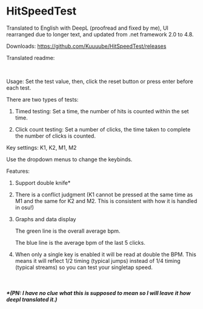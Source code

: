 # HitSpeedTest

Translated to English with DeepL (proofread and fixed by me), UI rearranged due to longer text, and updated from .net framework 2.0 to 4.8. 

Downloads: https://github.com/Kuuuube/HitSpeedTest/releases

Translated readme:

<br>

Usage: Set the test value, then, click the reset button or press enter before each test.

There are two types of tests:

1. Timed testing: Set a time, the number of hits is counted within the set time.

2. Click count testing: Set a number of clicks, the time taken to complete the number of clicks is counted.

Key settings: K1, K2, M1, M2

Use the dropdown menus to change the keybinds.

Features: 

1. Support double knife*
2. There is a conflict judgment (K1 cannot be pressed at the same time as M1 and the same for K2 and M2. This is consistent with how it is handled in osu!) 
3. Graphs and data display 

	The green line is the overall average bpm.

	The blue line is the average bpm of the last 5 clicks.

4. When only a single key is enabled it will be read at double the BPM. This means it will reflect 1/2 timing (typical jumps) instead of 1/4 timing (typical streams) so you can test your singletap speed.

<br>

##### *(PN: I have no clue what this is supposed to mean so I will leave it how deepl translated it.)